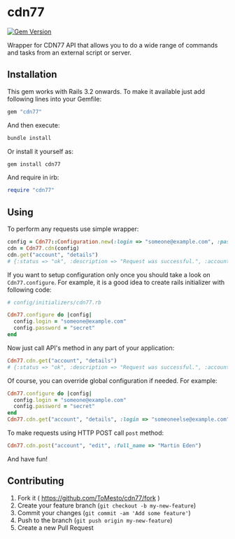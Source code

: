 # cdn77

[![Gem Version](https://badge.fury.io/rb/cdn77.svg)](http://badge.fury.io/rb/cdn77)

Wrapper for CDN77 API that allows you to do a wide range of commands and tasks from an external script or server.

## Installation

This gem works with Rails 3.2 onwards. To make it available just add following lines into your Gemfile:

```ruby
gem "cdn77"
```

And then execute:

```bash
bundle install
```

Or install it yourself as:

```bash
gem install cdn77
```
And require in irb:

```ruby
require "cdn77"
```

## Using

To perform any requests use simple wrapper:

```ruby
config = Cdn77::Configuration.new(:login => "someone@example.com", :password => "secret")
cdn = Cdn77.cdn(config)
cdn.get("account", "details") 
# {:status => "ok", :description => "Request was successful.", :account => ...}
```

If you want to setup configuration only once you should take a look on `Cdn77.configure`. For example, it is a good idea to create rails initializer with following code:

```ruby
# config/initializers/cdn77.rb

Cdn77.configure do |config|
  config.login = "someone@example.com"
  config.password = "secret"
end
```

Now just call API's method in any part of your application:

```ruby
Cdn77.cdn.get("account", "details")
# {:status => "ok", :description => "Request was successful.", :account => ...}
```

Of course, you can override global configuration if needed. For example:

```ruby
Cdn77.configure do |config|
  config.login = "someone@example.com"
  config.password = "secret"
end
Cdn77.cdn.get("account", "details", :login => "someoneelse@example.com", :password => 'elsesecret')
```

To make requests using HTTP POST call `post` method:

```ruby
Cdn77.cdn.post("account", "edit", :full_name => "Martin Eden")
```

 And have fun!

## Contributing

1. Fork it ( https://github.com/ToMesto/cdn77/fork )
2. Create your feature branch (`git checkout -b my-new-feature`)
3. Commit your changes (`git commit -am 'Add some feature'`)
4. Push to the branch (`git push origin my-new-feature`)
5. Create a new Pull Request
